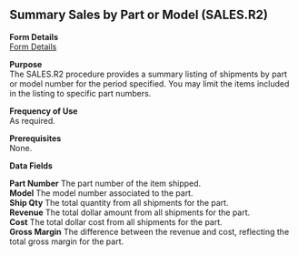 ##  Summary Sales by Part or Model (SALES.R2)

<PageHeader />

**Form Details**  
[ Form Details ](SALES-R2-1/README.md)   

**Purpose**  
The SALES.R2 procedure provides a summary listing of shipments by part or
model number for the period specified. You may limit the items included in the
listing to specific part numbers.

**Frequency of Use**  
As required.

**Prerequisites**  
None.

**Data Fields**

**Part Number** The part number of the item shipped.  
**Model** The model number associated to the part.  
**Ship Qty** The total quantity from all shipments for the part.  
**Revenue** The total dollar amount from all shipments for the part.  
**Cost** The total dollar cost from all shipments for the part.  
**Gross Margin** The difference between the revenue and cost, reflecting the
total gross margin for the part.  
  
<badge text= "Version 8.10.57" vertical="middle" />

<PageFooter />
